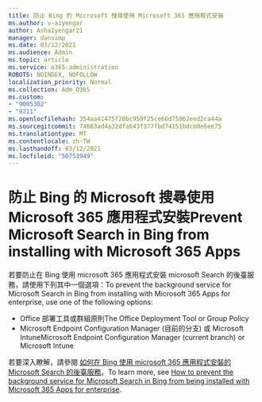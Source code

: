 ```yaml
---
title: 防止 Bing 的 Microsoft 搜尋使用 Microsoft 365 應用程式安裝
ms.author: v-aiyengar
author: AshaIyengar21
manager: dansimp
ms.date: 03/12/2021
ms.audience: Admin
ms.topic: article
ms.service: o365-administration
ROBOTS: NOINDEX, NOFOLLOW
localization_priority: Normal
ms.collection: Adm_O365
ms.custom:
- "9005302"
- "9211"
ms.openlocfilehash: 354aa41475f20bc959f25ce66d75962eed2ca44a
ms.sourcegitcommit: 74663ad4a32dfa643f377fbd74151bdcb0e6ee75
ms.translationtype: MT
ms.contentlocale: zh-TW
ms.lasthandoff: 03/12/2021
ms.locfileid: "50753949"
---
```

# <a name="prevent-microsoft-search-in-bing-from-installing-with-microsoft-365-apps"></a><span data-ttu-id="55b3b-102">防止 Bing 的 Microsoft 搜尋使用 Microsoft 365 應用程式安裝</span><span class="sxs-lookup"><span data-stu-id="55b3b-102">Prevent Microsoft Search in Bing from installing with Microsoft 365 Apps</span></span>

<span data-ttu-id="55b3b-103">若要防止在 Bing 使用 microsoft 365 應用程式安裝 microsoft Search 的後臺服務，請使用下列其中一個選項：</span><span class="sxs-lookup"><span data-stu-id="55b3b-103">To prevent the background service for Microsoft Search in Bing from installing with Microsoft 365 Apps for enterprise, use one of the following options:</span></span>

- <span data-ttu-id="55b3b-104">Office 部署工具或群組原則</span><span class="sxs-lookup"><span data-stu-id="55b3b-104">The Office Deployment Tool or Group Policy</span></span>
- <span data-ttu-id="55b3b-105">Microsoft Endpoint Configuration Manager (目前的分支) 或 Microsoft Intune</span><span class="sxs-lookup"><span data-stu-id="55b3b-105">Microsoft Endpoint Configuration Manager (current branch) or Microsoft Intune</span></span>

<span data-ttu-id="55b3b-106">若要深入瞭解，請參閱 [如何在 Bing 使用 microsoft 365 應用程式安裝的 Microsoft Search 的後臺服務](https://go.microsoft.com/fwlink/?linkid=2151946)。</span><span class="sxs-lookup"><span data-stu-id="55b3b-106">To learn more, see [How to prevent the background service for Microsoft Search in Bing from being installed with Microsoft 365 Apps for enterprise](https://go.microsoft.com/fwlink/?linkid=2151946).</span></span>
